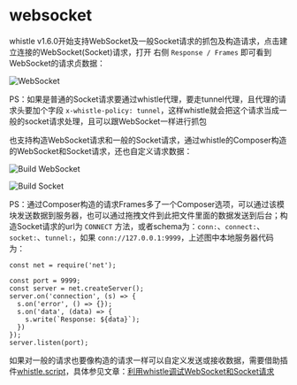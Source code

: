 # websocket
whistle v1.6.0开始支持WebSocket及一般Socket请求的抓包及构造请求，点击建立连接的WebSocket(Socket)请求，打开 右侧 `Response / Frames` 即可看到WebSocket的请求贞数据：

![WebSocket](https://raw.githubusercontent.com/avwo/whistleui/master/img/socket/frames.gif)

PS：如果是普通的Socket请求要通过whistle代理，要走tunnel代理，且代理的请求头要加个字段 `x-whistle-policy: tunnel`，这样whistle就会把这个请求当成一般的socket请求处理，且可以跟WebSocket一样进行抓包

也支持构造WebSocket请求和一般的Socket请求，通过whistle的Composer构造的WebSocket和Socket请求，还也自定义请求数据：

![Build WebSocket](https://raw.githubusercontent.com/avwo/whistleui/master/img/socket/composer.gif)


![Build Socket](https://raw.githubusercontent.com/avwo/whistleui/master/img/socket/socket.gif)



PS：通过Composer构造的请求Frames多了一个Composer选项，可以通过该模块发送数据到服务器，也可以通过拖拽文件到此把文件里面的数据发送到后台；构造Socket请求的url为 `CONNECT` 方法，或者schema为：`conn:`、`connect:`、`socket:`、`tunnel:`，如果 `conn://127.0.0.1:9999`，上述图中本地服务器代码为：

	const net = require('net');

	const port = 9999;
	const server = net.createServer();
	server.on('connection', (s) => {
	  s.on('error', () => {});
	  s.on('data', (data) => {
	    s.write(`Response: ${data}`);
	  })
	});
	server.listen(port);




如果对一般的请求也要像构造的请求一样可以自定义发送或接收数据，需要借助插件[whistle.script](https://github.com/whistle-plugins/whistle.script)，具体参见文章：[利用whistle调试WebSocket和Socket请求](http://imweb.io/topic/5a11b1b8ef79bc941c30d91a)
